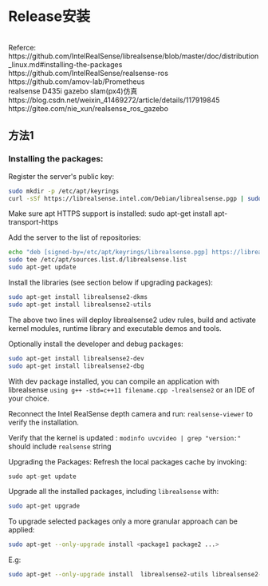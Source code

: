 # Release安装
<br>
Referce:<br>
https://github.com/IntelRealSense/librealsense/blob/master/doc/distribution_linux.md#installing-the-packages
<br>
https://github.com/IntelRealSense/realsense-ros
<br>
https://github.com/amov-lab/Prometheus
<br>
realsense D435i gazebo slam(px4)仿真
https://blog.csdn.net/weixin_41469272/article/details/117919845
<br>
https://gitee.com/nie_xun/realsense_ros_gazebo
<br>


 
## 方法1
### Installing the packages:
Register the server's public key:
```bash
sudo mkdir -p /etc/apt/keyrings
curl -sSf https://librealsense.intel.com/Debian/librealsense.pgp | sudo tee /etc/apt/keyrings/librealsense.pgp > /dev/null
```
Make sure apt HTTPS support is installed: sudo apt-get install apt-transport-https

Add the server to the list of repositories:

```bash
echo "deb [signed-by=/etc/apt/keyrings/librealsense.pgp] https://librealsense.intel.com/Debian/apt-repo `lsb_release -cs` main" | \
sudo tee /etc/apt/sources.list.d/librealsense.list
sudo apt-get update
```
Install the libraries (see section below if upgrading packages):
```bash
sudo apt-get install librealsense2-dkms
sudo apt-get install librealsense2-utils
```
The above two lines will deploy librealsense2 udev rules, build and activate kernel modules, runtime library and executable demos and tools.

Optionally install the developer and debug packages:
```bash
sudo apt-get install librealsense2-dev
sudo apt-get install librealsense2-dbg
```
With dev package installed, you can compile an application with librealsense `using g++ -std=c++11 filename.cpp -lrealsense2` or an IDE of your choice.

Reconnect the Intel RealSense depth camera and run: `realsense-viewer` to verify the installation.

Verify that the kernel is updated :
`modinfo uvcvideo | grep "version:"` should include `realsense` string

Upgrading the Packages:
Refresh the local packages cache by invoking:
```python
sudo apt-get update
```

Upgrade all the installed packages, including `librealsense` with:
```bash
sudo apt-get upgrade
```

To upgrade selected packages only a more granular approach can be applied:
```bash
sudo apt-get --only-upgrade install <package1 package2 ...>
```
E.g:
```bash
sudo apt-get --only-upgrade install  librealsense2-utils librealsense2-dkms
```








